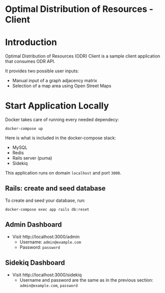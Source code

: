 Optimal Distribution of Resources - Client
==========================================

# Introduction

Optimal Distribution of Resources (ODR) Client is a sample client application that consumes ODR API.

It provides two possible user inputs:
* Manual input of a graph adjacency matrix
* Selection of a map area using Open Street Maps

# Start Application Locally

Docker takes care of running every needed dependecy:

```
docker-compose up
```

Here is what is included in the docker-compose stack:
* MySQL
* Redis
* Rails server (puma)
* Sidekiq

This application runs on domain `localhost` and port `3000`.

## Rails: create and seed database

To create and seed your database, run:

```
docker-compose exec app rails db:reset
```

## Admin Dashboard

* Visit http://localhost:3000/admin
  * Username: `admin@example.com`
  * Password: `password`

## Sidekiq Dashboard

* Visit http://localhost:3000/sidekiq
  * Username and password are the same as in the previous section: `admin@example.com`, `password`
